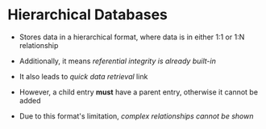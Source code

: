 # Hierarchical Databases

- Stores data in a hierarchical format, where data is in either 1:1 or 1:N relationship

- Additionally, it means *referential integrity is already built-in*

- It also leads to *quick data retrieval* link

- However, a child entry **must** have a parent entry, otherwise it cannot be added

- Due to this format's limitation, *complex relationships cannot be shown*
